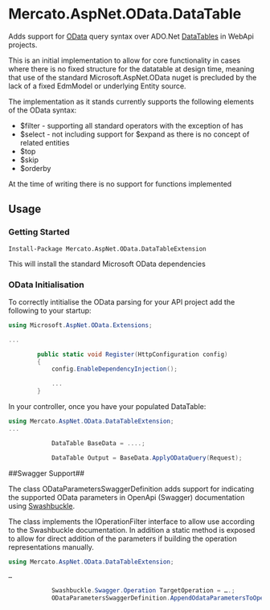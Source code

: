 ﻿﻿﻿﻿﻿﻿Mercato.AspNet.OData.DataTable
=========

Adds support for [OData](https://odata.github.io/) query syntax over ADO.Net [DataTables](https://docs.microsoft.com/en-us/dotnet/api/system.data.datatable) in WebApi projects.

This is an initial implementation to allow for core functionality in cases where there is no fixed structure for the datatable at design time, meaning that use of the standard Microsoft.AspNet.OData nuget is precluded by the lack of a fixed EdmModel or underlying Entity source.

The implementation as it stands currently supports the following elements of the OData syntax:

* $filter - supporting all standard operators with the exception of has
* $select - not including support for $expand as there is no concept of related entities
* $top
* $skip
* $orderby

At the time of writing there is no support for functions implemented

## Usage ##

### Getting Started ###

    Install-Package Mercato.AspNet.OData.DataTableExtension

This will install the standard Microsoft OData dependencies

### OData Initialisation ###

To correctly intitialise the OData parsing for your API project add the following to your startup:

```csharp
using Microsoft.AspNet.OData.Extensions;

...

        public static void Register(HttpConfiguration config)
        {
            config.EnableDependencyInjection();

			...
        }


```

In your controller, once you have your populated DataTable:

```csharp
using Mercato.AspNet.OData.DataTableExtension;
...

            DataTable BaseData = ....;

            DataTable Output = BaseData.ApplyODataQuery(Request);
```

##Swagger Support##


The class ODataParametersSwaggerDefinition adds support for indicating the supported OData parameters in OpenApi (Swagger) documentation using [Swashbuckle](https://github.com/domaindrivendev/Swashbuckle).

The class implements the IOperationFilter interface to allow use according to the Swashbuckle documentation. In addition a static method is exposed to allow for direct addition of the parameters if building the operation representations manually.

```csharp
using Mercato.AspNet.OData.DataTableExtension;

…

            Swashbuckle.Swagger.Operation TargetOperation = ….;
            ODataParametersSwaggerDefinition.AppendOdataParametersToOperation(TargetOperation);
```
